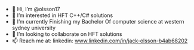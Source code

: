 - 👋 Hi, I’m @olsson17
- 👀 I’m interested in HFT C++/C# solutions
- 🌱 I’m currently Finishing my Bachelor Of computer science at western sydney university
- 💞️ I’m looking to collaborate on HFT solutions
- 📫 Reach me at:
linkedin: www.linkedin.com/in/jack-olsson-b4ab68202


